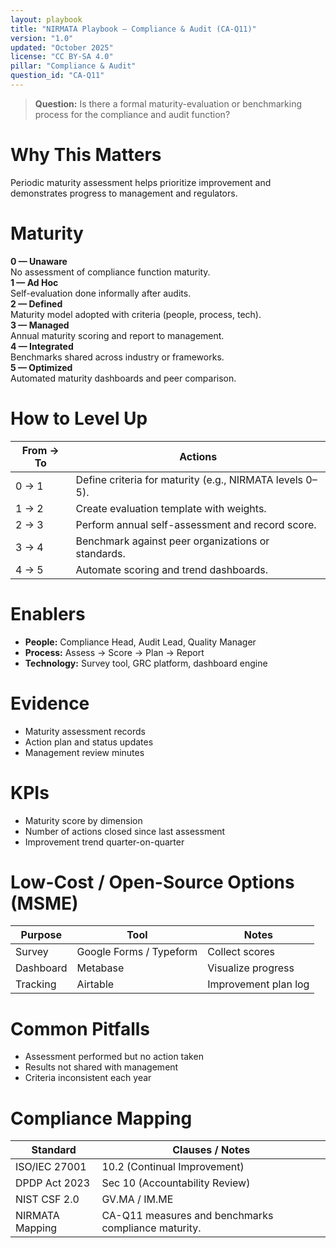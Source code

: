 ```yaml
---
layout: playbook
title: "NIRMATA Playbook — Compliance & Audit (CA-Q11)"
version: "1.0"
updated: "October 2025"
license: "CC BY-SA 4.0"
pillar: "Compliance & Audit"
question_id: "CA-Q11"
---
```


> **Question:** Is there a formal maturity-evaluation or benchmarking process for the compliance and audit function?

# Why This Matters
Periodic maturity assessment helps prioritize improvement and demonstrates progress to management and regulators.

# Maturity
<div class="levels-grid">
  <div class="level level-0"><strong>0 — Unaware</strong><br>No assessment of compliance function maturity.</div>
  <div class="level level-1"><strong>1 — Ad Hoc</strong><br>Self-evaluation done informally after audits.</div>
  <div class="level level-2"><strong>2 — Defined</strong><br>Maturity model adopted with criteria (people, process, tech).</div>
  <div class="level level-3"><strong>3 — Managed</strong><br>Annual maturity scoring and report to management.</div>
  <div class="level level-4"><strong>4 — Integrated</strong><br>Benchmarks shared across industry or frameworks.</div>
  <div class="level level-5"><strong>5 — Optimized</strong><br>Automated maturity dashboards and peer comparison. </div>
</div>

# How to Level Up

| From → To | Actions |
|---|---|
|0 → 1|Define criteria for maturity (e.g., NIRMATA levels 0–5).|
|1 → 2|Create evaluation template with weights.|
|2 → 3|Perform annual self-assessment and record score.|
|3 → 4|Benchmark against peer organizations or standards.|
|4 → 5|Automate scoring and trend dashboards. |

# Enablers
- **People:** Compliance Head, Audit Lead, Quality Manager  
- **Process:** Assess → Score → Plan → Report  
- **Technology:** Survey tool, GRC platform, dashboard engine  

# Evidence
- Maturity assessment records  
- Action plan and status updates  
- Management review minutes  

# KPIs
- Maturity score by dimension  
- Number of actions closed since last assessment  
- Improvement trend quarter-on-quarter  

# Low-Cost / Open-Source Options (MSME)

| Purpose | Tool | Notes |
|---|---|---|
| Survey | Google Forms / Typeform | Collect scores |
| Dashboard | Metabase | Visualize progress |
| Tracking | Airtable | Improvement plan log |

# Common Pitfalls
- Assessment performed but no action taken  
- Results not shared with management  
- Criteria inconsistent each year  

# Compliance Mapping

| Standard | Clauses / Notes |
|---|---|
| ISO/IEC 27001 | 10.2 (Continual Improvement) |
| DPDP Act 2023 | Sec 10 (Accountability Review) |
| NIST CSF 2.0 | GV.MA / IM.ME |
| NIRMATA Mapping | CA-Q11 measures and benchmarks compliance maturity. |

